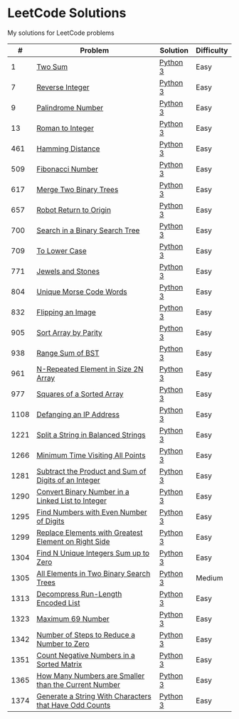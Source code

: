 # LeetCode Solutions
My solutions for LeetCode problems

|#|Problem|Solution|Difficulty|
|-|-------|--------|----------|
|1|[Two Sum](https://leetcode.com/problems/two-sum/)|[Python 3](./python/problem-1.py)|Easy|
|7|[Reverse Integer](https://leetcode.com/problems/reverse-integer/)|[Python 3](./python/problem-7.py)|Easy|
|9|[Palindrome Number](https://leetcode.com/problems/palindrome-number/)|[Python 3](./python/problem-9.py)|Easy|
|13|[Roman to Integer](https://leetcode.com/problems/roman-to-integer/)|[Python 3](./python/problem-13.py)|Easy|
|461|[Hamming Distance](https://leetcode.com/problems/hamming-distance/)|[Python 3](./python/problem-461.py)|Easy|
|509|[Fibonacci Number](https://leetcode.com/problems/fibonacci-number/)|[Python 3](./python/problem-509.py)|Easy|
|617|[Merge Two Binary Trees](https://leetcode.com/problems/merge-two-binary-trees/)|[Python 3](./python/problem-617.py)|Easy|
|657|[Robot Return to Origin](https://leetcode.com/problems/robot-return-to-origin/)|[Python 3](./python/problem-657.py)|Easy|
|700|[Search in a Binary Search Tree](https://leetcode.com/problems/search-in-a-binary-search-tree/)|[Python 3](./python/problem-700.py)|Easy|
|709|[To Lower Case](https://leetcode.com/problems/to-lower-case/)|[Python 3](./python/problem-709.py)|Easy|
|771|[Jewels and Stones](https://leetcode.com/problems/jewels-and-stones/)|[Python 3](./python/problem-771.py)|Easy|
|804|[Unique Morse Code Words](https://leetcode.com/problems/unique-morse-code-words/)|[Python 3](./python/problem-804.py)|Easy|
|832|[Flipping an Image](https://leetcode.com/problems/flipping-an-image/)|[Python 3](./python/problem-832.py)|Easy|
|905|[Sort Array by Parity](https://leetcode.com/problems/sort-array-by-parity/)|[Python 3](./python/problem-905.py)|Easy|
|938|[Range Sum of BST](https://leetcode.com/problems/range-sum-of-bst/)|[Python 3](./python/problem-938.py)|Easy|
|961|[N-Repeated Element in Size 2N Array](https://leetcode.com/problems/n-repeated-element-in-size-2n-array/)|[Python 3](./python/problem-961.py)|Easy|
|977|[Squares of a Sorted Array](https://leetcode.com/problems/squares-of-a-sorted-array/)|[Python 3](./python/problem-977.py)|Easy|
|1108|[Defanging an IP Address](https://leetcode.com/problems/defanging-an-ip-address/)|[Python 3](./python/problem-1108.py)|Easy|
|1221|[Split a String in Balanced Strings](https://leetcode.com/problems/split-a-string-in-balanced-strings/)|[Python 3](./python/problem-1221.py)|Easy|
|1266|[Minimum Time Visiting All Points](https://leetcode.com/problems/minimum-time-visiting-all-points/)|[Python 3](./python/problem-1266.py)|Easy|
|1281|[Subtract the Product and Sum of Digits of an Integer](https://leetcode.com/problems/subtract-the-product-and-sum-of-digits-of-an-integer/)|[Python 3](./python/problem-1281.py)|Easy|
|1290|[Convert Binary Number in a Linked List to Integer](https://leetcode.com/problems/convert-binary-number-in-a-linked-list-to-integer/)|[Python 3](./python/problem-1290.py)|Easy|
|1295|[Find Numbers with Even Number of Digits](https://leetcode.com/problems/find-numbers-with-even-number-of-digits/)|[Python 3](./python/problem-1295.py)|Easy|
|1299|[Replace Elements with Greatest Element on Right Side](https://leetcode.com/problems/replace-elements-with-greatest-element-on-right-side/)|[Python 3](./python/problem-1299.py)|Easy|
|1304|[Find N Unique Integers Sum up to Zero](https://leetcode.com/problems/find-n-unique-integers-sum-up-to-zero/)|[Python 3](./python/problem-1304.py)|Easy|
|1305|[All Elements in Two Binary Search Trees](https://leetcode.com/problems/all-elements-in-two-binary-search-trees/)|[Python 3](./python/problem-1305.py)|Medium|
|1313|[Decompress Run-Length Encoded List](https://leetcode.com/problems/decompress-run-length-encoded-list/)|[Python 3](./python/problem-1313.py)|Easy|
|1323|[Maximum 69 Number](https://leetcode.com/problems/maximum-69-number/)|[Python 3](./python/problem-1323.py)|Easy|
|1342|[Number of Steps to Reduce a Number to Zero](https://leetcode.com/problems/number-of-steps-to-reduce-a-number-to-zero/)|[Python 3](./python/problem-1342.py)|Easy|
|1351|[Count Negative Numbers in a Sorted Matrix](https://leetcode.com/problems/count-negative-numbers-in-a-sorted-matrix/)|[Python 3](./python/problem-1351.py)|Easy|
|1365|[How Many Numbers are Smaller than the Current Number](https://leetcode.com/problems/how-many-numbers-are-smaller-than-the-current-number/)|[Python 3](./python/problem-1365.py)|Easy|
|1374|[Generate a String With Characters that Have Odd Counts](https://leetcode.com/problems/generate-a-string-with-characters-that-have-odd-counts/)|[Python 3](./python/problem-1374.py)|Easy|
